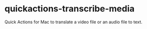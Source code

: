 # quickactions-transcribe-media
Quick Actions for Mac to translate a video file or an audio file to text. 
